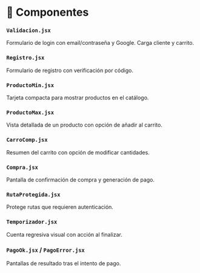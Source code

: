 # 🧩 Componentes

### `Validacion.jsx`
Formulario de login con email/contraseña y Google. Carga cliente y carrito.

### `Registro.jsx`
Formulario de registro con verificación por código.

### `ProductoMin.jsx`
Tarjeta compacta para mostrar productos en el catálogo.

### `ProductoMax.jsx`
Vista detallada de un producto con opción de añadir al carrito.

### `CarroComp.jsx`
Resumen del carrito con opción de modificar cantidades.

### `Compra.jsx`
Pantalla de confirmación de compra y generación de pago.

### `RutaProtegida.jsx`
Protege rutas que requieren autenticación.

### `Temporizador.jsx`
Cuenta regresiva visual con acción al finalizar.

### `PagoOk.jsx` / `PagoError.jsx`
Pantallas de resultado tras el intento de pago.